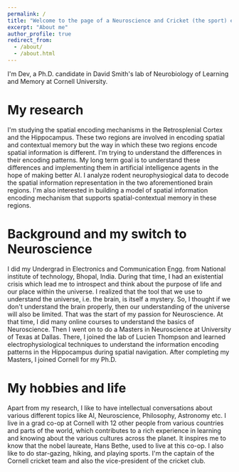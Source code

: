 ```yaml
---
permalink: /
title: "Welcome to the page of a Neuroscience and Cricket (the sport) enthusiast"
excerpt: "About me"
author_profile: true
redirect_from: 
  - /about/
  - /about.html
---
```


I'm Dev, a Ph.D. candidate in David Smith's lab of Neurobiology of Learning and Memory at Cornell University. 

My research
======
I'm studying the spatial encoding mechanisms in the Retrosplenial Cortex and the Hippocampus. These two regions are involved in encoding spatial and contextual memory but the way in which these two regions encode spatial information is different. I'm trying to understand the differences in their encoding patterns. My long term goal is to understand these differences and implementing them in artificial intelligence agents in the hope of making better AI. I analyze rodent neurophysiogical data to decode the spatial information representation in the two aforementioned brain regions. I'm also interested in building a model of spatial information encoding mechanism that supports spatial-contextual memory in these regions.

Background and my switch to Neuroscience
======
I did my Undergrad in Electronics and Communication Engg. from National institute of technology, Bhopal, India. During that time, I had an existential crisis which lead me to introspect and think about the purpose of life and our place within the universe. I realized that the tool that we use to understand the universe, i.e. the brain, is itself a mystery. So, I thought if we don't understand the brain properly, then our understanding of the universe will also be limited. That was the start of my passion for Neuroscience. At that time, I did many online courses to understand the basics of Neuroscience. Then I went on to do a Masters in Neuroscience at University of Texas at Dallas. There, I joined the lab of Lucien Thompson and learned electrophysiological techniques to understand the information encoding patterns in the Hippocampus during spatial navigation. After completing my Masters, I joined Cornell for my Ph.D.

My hobbies and life
======
Apart from my research, I like to have intellectual conversations about various different topics like AI, Neuroscience, Philosophy, Astronomy etc. I live in a grad co-op at Cornell with 12 other people from various countries and parts of the world, which contributes to a rich experience in learning and knowing about the various cultures across the planet. It inspires me to know that the nobel laureate, Hans Bethe, used to live at this co-op. I also like to do star-gazing, hiking, and playing sports. I'm the captain of the Cornell cricket team and also the vice-president of the cricket club.
